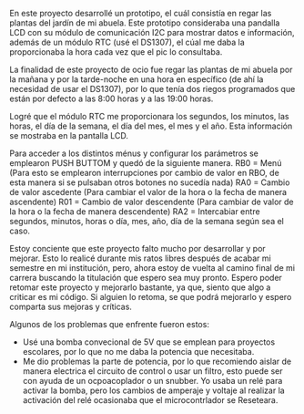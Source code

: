 En este proyecto desarrollé un prototipo, el cuál consistía en regar las plantas del jardín de mi abuela.
Este prototipo consideraba una pandalla LCD con su módulo de comunicación I2C para mostrar datos e información, además de un
módulo RTC (usé el DS1307), el cúal me daba la proporcionaba la hora cada vez que el pic lo consultaba.

La finalidad de este proyecto de ocio fue regar las plantas de mi abuela por la mañana y por la tarde-noche en una hora en
específico (de ahí la necesidad de usar el DS1307), por lo que tenía dos riegos programados que están por defecto a las
8:00 horas y a las 19:00 horas.

Logré que el módulo RTC me proporcionara los segundos, los minutos, las horas, el día de la semana, el día del mes, el mes y el
año. Esta información se mostraba en la pantalla LCD.

Para acceder a los distintos ménus y configurar los parámetros se emplearon PUSH BUTTOM y quedó de la siguiente manera.
RB0 = Menú (Para esto se emplearon interrupciones por cambio de valor en RBO, de esta manera si se pulsaban otros botones no
      sucedía nada)
RA0 = Cambio de valor ascedente (Para cambiar el valor de la hora o la fecha de manera ascendente)
R01 = Cambio de valor descendente (Para cambiar de valor de la hora o la fecha de manera descendente)
RA2 = Intercabiar entre segundos, minutos, horas o día, mes, año, día de la semana según sea el caso.

Estoy conciente que este proyecto falto mucho por desarrollar y por mejorar. Esto lo realicé durante mis ratos libres después
de acabar mi semestre en mi institución, pero, ahora estoy de vuelta al camino final de mi carrera buscando la titulación que
espero sea muy pronto. Espero poder retomar este proyecto y mejorarlo bastante, ya que, siento que algo a criticar es mi código.
Si alguien lo retoma, se que podrá mejorarlo y espero comparta sus mejoras y críticas.

Algunos de los problemas que enfrente fueron estos:
- Usé una bomba convecional de 5V que se emplean para proyectos escolares, por lo que no me daba la potencia que necesitaba.
- Me dio problemas la parte de potencia, por lo que recomiendo aislar de manera electrica el circuito de control o usar un
  filtro, esto puede ser con ayuda de un ocpoacoplador o un snubber. Yo usaba un relé para activar la bomba, pero los cambios
  de amperaje y voltaje al realizar la activación del relé ocasionaba que el microcontrlador se Reseteara.
